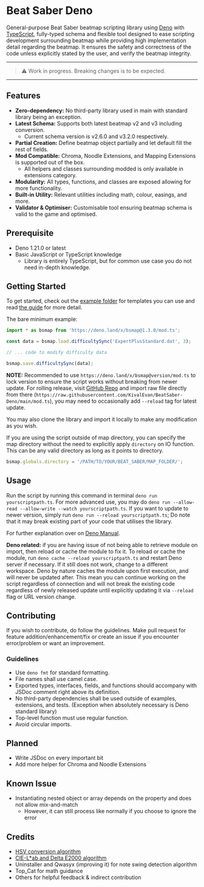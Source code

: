 # Beat Saber Deno

General-purpose Beat Saber beatmap scripting library using [Deno](https://deno.land/) with
[TypeScript](https://www.typescriptlang.org/), fully-typed schema and flexible tool designed to ease scripting
development surrounding beatmap while providing high implementation detail regarding the beatmap. It ensures the safety
and correctness of the code unless explicitly stated by the user, and verify the beatmap integrity.

---

> ⚠️ Work in progress. Breaking changes is to be expected.

---

## Features

- **Zero-dependency:** No third-party library used in main with standard library being an exception.
- **Latest Schema:** Supports both latest beatmap v2 and v3 including conversion.
  - Current schema version is v2.6.0 and v3.2.0 respectively.
- **Partial Creation:** Define beatmap object partially and let default fill the rest of fields.
- **Mod Compatible:** Chroma, Noodle Extensions, and Mapping Extensions is supported out of the box.
  - All helpers and classes surrounding modded is only available in extensions category.
- **Modularity:** All types, functions, and classes are exposed allowing for more functionality.
- **Built-in Utility:** Relevant utilities including math, colour, easings, and more.
- **Validator & Optimiser:** Customisable tool ensuring beatmap schema is valid to the game and optimised.

## Prerequisite

- Deno 1.21.0 or latest
- Basic JavaScript or TypeScript knowledge
  - Library is entirely TypeScript, but for common use case you do not need in-depth knowledge.

## Getting Started

To get started, check out the [example folder](./example) for templates you can use and read
[the guide](./example/README.md) for more detail.

The bare minimum example:

```ts
import * as bsmap from 'https://deno.land/x/bsmap@1.3.0/mod.ts';

const data = bsmap.load.difficultySync('ExpertPlusStandard.dat', 3);

// ... code to modify difficulty data

bsmap.save.difficultySync(data);
```

**NOTE:** Recommended to use `https://deno.land/x/bsmap@version/mod.ts` to lock version to ensure the script works
without breaking from newer update. For rolling release, visit
[GitHub Repo](https://github.com/KivalEvan/BeatSaber-Deno) and import raw file directly from there
(`https://raw.githubusercontent.com/KivalEvan/BeatSaber-Deno/main/mod.ts`), you may need to occasionally add `--reload`
tag for latest update.

You may also clone the library and import it locally to make any modification as you wish.

If you are using the script outside of map directory, you can specify the map directory without the need to explicitly
apply `directory` on IO function. This can be any valid directory as long as it points to directory.

```ts
bsmap.globals.directory = '/PATH/TO/YOUR/BEAT_SABER/MAP_FOLDER/';
```

## Usage

Run the script by running this command in terminal `deno run yourscriptpath.ts`. For more advanced use, you may do
`deno run --allow-read --allow-write --watch yourscriptpath.ts`. If you want to update to newer version, simply run
`deno run --reload yourscriptpath.ts`; Do note that it may break existing part of your code that utilises the library.

For further explanation over on [Deno Manual](https://deno.land/manual).

**Deno related:** if you are having issue of not being able to retrieve module on import, then reload or cache the
module to fix it. To reload or cache the module, run `deno cache --reload yourscriptpath.ts` and restart Deno server if
necessary. If it still does not work, change to a different workspace. Deno by nature caches the module upon first
execution, and will never be updated after. This mean you can continue working on the script regardless of connection
and will not break the existing code regardless of newly released update until explicitly updating it via `--reload`
flag or URL version change.

## Contributing

If you wish to contribute, do follow the guidelines. Make pull request for feature addition/enhancement/fix or create an
issue if you encounter error/problem or want an improvement.

### Guidelines

- Use `deno fmt` for standard formatting.
- File names shall use camel case.
- Exported types, interfaces, fields, and functions should accompany with JSDoc comment right above its definition.
- No third-party dependencies shall be used outside of examples, extensions, and tests. (Exception when absolutely
  necessary is Deno standard library)
- Top-level function must use regular function.
- Avoid circular imports.

## Planned

- Write JSDoc on every important bit
- Add more helper for Chroma and Noodle Extensions

## Known Issue

- Instantiating nested object or array depends on the property and does not allow mix-and-match
  - However, it can still process like normally if you choose to ignore the error

## Credits

- [HSV conversion algorithm](https://axonflux.com/handy-rgb-to-hsl-and-rgb-to-hsv-color-model-c)
- [CIE-L\*ab and Delta E2000 algorithm](https://www.easyrgb.com/)
- Uninstaller and Qwasyx (improving it) for note swing detection algorithm
- Top_Cat for math guidance
- Others for helpful feedback & indirect contribution
